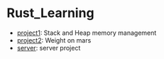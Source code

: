 # Rust_Learning

- [project1](https://github.com/Jks08/Rust_Learning/tree/main/project1): Stack and Heap memory management
- [project2](https://github.com/Jks08/Rust_Learning/tree/main/project2): Weight on mars
- [server](https://github.com/Jks08/Rust_Learning/tree/main/server): server project
